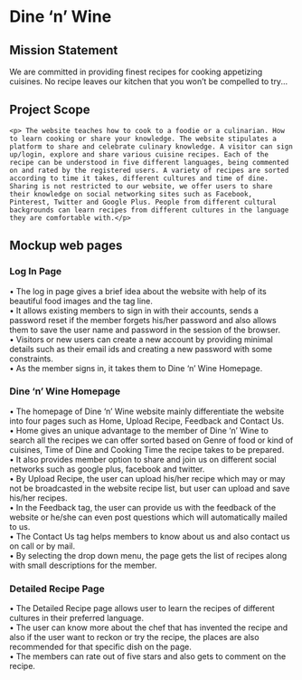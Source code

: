 <h1>Dine ‘n’ Wine</h1>

<h2>Mission Statement</h2>
<p>
We are committed in providing finest recipes for cooking appetizing cuisines. No recipe leaves our kitchen that you won’t be compelled to try...
</p>
<h2>Project Scope</h2>
		
	<p>	The website teaches how to cook to a foodie or a culinarian. How to learn cooking or share your knowledge. The website stipulates a platform to share and celebrate culinary knowledge. A visitor can sign up/login, explore and share various cuisine recipes. Each of the recipe can be understood in five different languages, being commented on and rated by the registered users. A variety of recipes are sorted according to time it takes, different cultures and time of dine. Sharing is not restricted to our website, we offer users to share their knowledge on social networking sites such as Facebook, Pinterest, Twitter and Google Plus. People from different cultural backgrounds can learn recipes from different cultures in the language they are comfortable with.</p>




<h2>Mockup web pages </h2>
	
<h3>Log In Page</h3>

•	The log in page gives a brief idea about the website with help of its beautiful food images and the tag line.<br>
•	It allows existing members to sign in with their accounts, sends a password reset if the member forgets his/her password and also allows them to save the user name and password in the session of the browser. <br>
•	Visitors or new users can create a new account by providing minimal details such as their email ids and creating a new password with some constraints.<br>
•	As the member signs in, it takes them to Dine ‘n’ Wine Homepage.<br>



<h3>Dine ‘n’ Wine Homepage</h3>


•	The homepage of Dine ‘n’ Wine website mainly differentiate the website into four pages such as Home, Upload Recipe, Feedback and Contact Us.<br>
•	Home gives an unique advantage to the member of Dine ‘n’ Wine to search all the recipes we can offer sorted based on Genre of food or kind of cuisines, Time of Dine and Cooking Time the recipe takes to be prepared. <br>
•	It also provides member option to share and join us on different social networks such as google plus, facebook and twitter. <br>
•	By Upload Recipe, the user can upload his/her recipe which may or may not be broadcasted in the website recipe list, but user can upload and save his/her recipes. <br>
•	In the Feedback tag, the user can provide us with the feedback of the website or he/she can even post questions which will automatically mailed to us.<br>
•	The Contact Us tag helps members to know about us and also contact us on call or by mail.<br>
•	By selecting the drop down menu, the page gets the list of recipes along with small descriptions for the member.<br>
   


<h3> Detailed Recipe Page </h3> 


•	The Detailed Recipe page allows user to learn the recipes of different cultures in their preferred language. <br>
•	The user can know more about the chef that has invented the recipe and also if the user want to reckon or try the recipe, the places are also recommended for that specific dish on the page. <br>
•	The members can rate out of five stars and also gets to comment on the recipe.<br>
 
